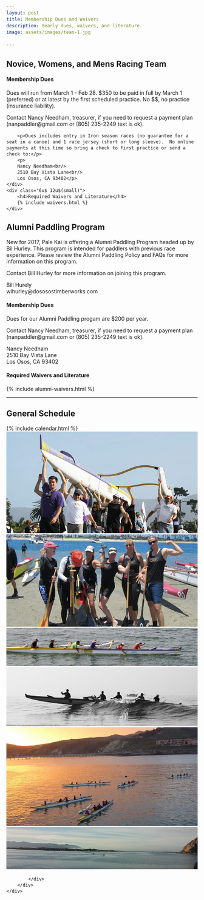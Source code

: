 ```yaml
---
layout: post
title: Membership Dues and Waivers
description: Yearly dues, waivers, and literature.
image: assets/images/team-1.jpg

---
```


<h2>Novice, Womens, and Mens Racing Team</h2>

<div class="row">
	<div class="6u 12u$(small)">
		<h4>Membership Dues</h4>
		<p>Dues will run from March 1 - Feb 28. $350 to be paid in full by March 1 (preferred) or at latest by the first scheduled practice. No $$, no practice (insurance liability).</p>
		<p>Contact Nancy Needham, treasurer, if you need to request a payment plan (nanpaddler@gmail.com or (805) 235-2249 text is ok).</p>

		<p>Dues includes entry in Iron season races (no guarantee for a seat in a canoe) and 1 race jersey (short or long sleeve).  No online payments at this time so bring a check to first practice or send a check to:</p>
		<p>
		Nancy Needham<br/>
		2510 Bay Vista Lane<br/>
		Los Osos, CA 93402</p>	
	</div>
	<div class="6u$ 12u$(small)">
		<h4>Required Waivers and Literature</h4>
    	{% include waivers.html %}
	</div>
</div>

<h2>Alumni Paddling Program</h2>

<div class="row">
	<div class="6u 12u$(small)">
		<p> New for 2017, Pale Kai is offering a Alumni Paddling Program headed up by Bil Hurley. This program is intended for paddlers with previous race experience. Please review the Alumni Paddling Policy and FAQs for more information on this program.</p>
		<p>Contact Bill Hurley for more information on joining this program.</p>
		<p>
		Bill Hurely<br/>
		wlhurley@dososostimberworks.com</p>
		<h4>Membership Dues</h4>
		<p>Dues for our Alumni Paddling progam are $200 per year.</p>
		<p>Contact Nancy Needham, treasurer, if you need to request a payment plan (nanpaddler@gmail.com or (805) 235-2249 text is ok).</p>
		<p>
		Nancy Needham<br/>
		2510 Bay Vista Lane<br/>
		Los Osos, CA 93402</p>
	</div>
	<div class="6u$ 12u$(small)">
		<h4>Required Waivers and Literature</h4>
    	{% include alumni-waivers.html %}
	</div>
</div>
<hr/>

<h2>General Schedule</h2>

<div class="row">
	<div class="8u 12u$(small)">
		{% include calendar.html %}
	</div>
	<div class="4u$ 12u$(small)">
		<div class="box alt">
			<div class="row 50% uniform">
				<div class="12u"><span class="image fit"><img src="/assets/images/mens-team-carry.jpg" alt="" /></span></div>
				<div class="12u"><span class="image fit"><img src="/assets/images/womens-team-afterrace-1.jpg" alt="" /></span></div>
				<div class="12u$"><span class="image fit"><img src="/assets/images/outriggers-onwater-1.jpg" alt="" /></span></div>
				<!-- Break -->
				<div class="12u"><span class="image fit"><img src="/assets/images/outriggers-onwater-2.jpg" alt="" /></span></div>
				<div class="12u"><span class="image fit"><img src="/assets/images/outriggers-onwater-avila.jpg" alt="" /></span></div>
				<div class="12u$"><span class="image fit"><img src="/assets/images/outriggers-onwater-mb.jpg" alt="" /></span></div>
				
			</div>
		</div>
	</div>
</div>
